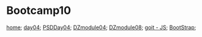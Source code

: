 # Bootcamp10
[home](https://vasia1101.github.io/Bootcamp10/dz1/index.html);
[day04](https://vasia1101.github.io/Bootcamp10/day04/index.html);
[PSDDay04](https://vasia1101.github.io/Bootcamp10/psd/index.html);
[DZmodule04](https://vasia1101.github.io/Bootcamp10/day05dz/index.html);
[DZmodule08](https://vasia1101.github.io/Bootcamp10//day12/dz08/index.html);
[goit - JS](https://vasia1101.github.io/Bootcamp10/GoIT%20-%20JS/Finish_Project/index.html);
[BootStrap](https://vasia1101.github.io/Bootcamp10/day15/dz09/index.html);
